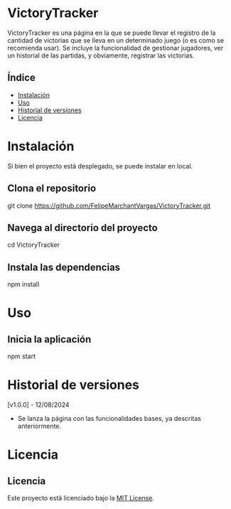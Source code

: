 # **VictoryTracker**

VictoryTracker es una página en la que se puede llevar el registro de la cantidad de victorias que se lleva en un determinado juego (o es como se recomienda usar). Se incluye la funcionalidad de gestionar jugadores, ver un historial de las partidas, y obviamente, registrar las victorias.

## **Índice**

- [Instalación](#instalación)
- [Uso](#uso)
- [Historial de versiones](#historial-de-versiones)
- [Licencia](#licencia)

# **Instalación**

Si bien el proyecto está desplegado, se puede instalar en local.

## Clona el repositorio
git clone https://github.com/FelipeMarchantVargas/VictoryTracker.git

## Navega al directorio del proyecto
cd VictoryTracker

## Instala las dependencias
npm install

# **Uso**

## Inicia la aplicación
npm start

# **Historial de versiones**

[v1.0.0] - 12/08/2024
- Se lanza la página con las funcionalidades bases, ya descritas anteriormente.

# **Licencia**

## Licencia
Este proyecto está licenciado bajo la [MIT License](LICENSE).

